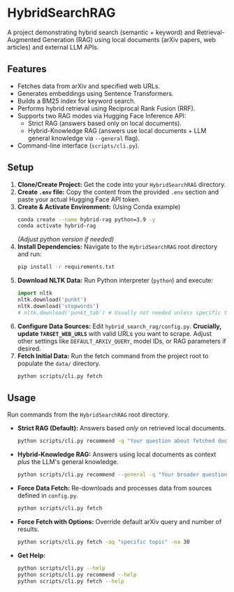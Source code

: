 # HybridSearchRAG

A project demonstrating hybrid search (semantic + keyword) and Retrieval-Augmented Generation (RAG) using local documents (arXiv papers, web articles) and external LLM APIs.

## Features

* Fetches data from arXiv and specified web URLs.
* Generates embeddings using Sentence Transformers.
* Builds a BM25 index for keyword search.
* Performs hybrid retrieval using Reciprocal Rank Fusion (RRF).
* Supports two RAG modes via Hugging Face Inference API:
    * Strict RAG (answers based only on local documents).
    * Hybrid-Knowledge RAG (answers use local documents + LLM general knowledge via `--general` flag).
* Command-line interface (`scripts/cli.py`).

## Setup

1.  **Clone/Create Project:** Get the code into your `HybridSearchRAG` directory.
2.  **Create `.env` file:** Copy the content from the provided `.env` section and paste your actual Hugging Face API token.
3.  **Create & Activate Environment:** (Using Conda example)
    ```bash
    conda create --name hybrid-rag python=3.9 -y
    conda activate hybrid-rag
    ```
    *(Adjust python version if needed)*
4.  **Install Dependencies:** Navigate to the `HybridSearchRAG` root directory and run:
    ```bash
    pip install -r requirements.txt
    ```
5.  **Download NLTK Data:**
    Run Python interpreter (`python`) and execute:
    ```python
    import nltk
    nltk.download('punkt')
    nltk.download('stopwords')
    # nltk.download('punkt_tab') # Usually not needed unless specific tokenizer issues arise
    ```
6.  **Configure Data Sources:** Edit `hybrid_search_rag/config.py`. **Crucially, update `TARGET_WEB_URLS`** with valid URLs you want to scrape. Adjust other settings like `DEFAULT_ARXIV_QUERY`, model IDs, or RAG parameters if desired.
7.  **Fetch Initial Data:** Run the fetch command from the project root to populate the `data/` directory.
    ```bash
    python scripts/cli.py fetch
    ```

## Usage

Run commands from the `HybridSearchRAG` root directory.

* **Strict RAG (Default):** Answers based *only* on retrieved local documents.
    ```bash
    python scripts/cli.py recommend -q "Your question about fetched documents"
    ```
* **Hybrid-Knowledge RAG:** Answers using local documents as context *plus* the LLM's general knowledge.
    ```bash
    python scripts/cli.py recommend --general -q "Your broader question"
    ```
* **Force Data Fetch:** Re-downloads and processes data from sources defined in `config.py`.
    ```bash
    python scripts/cli.py fetch
    ```
* **Force Fetch with Options:** Override default arXiv query and number of results.
    ```bash
    python scripts/cli.py fetch -aq "specific topic" -na 30
    ```
* **Get Help:**
    ```bash
    python scripts/cli.py --help
    python scripts/cli.py recommend --help
    python scripts/cli.py fetch --help
    ```